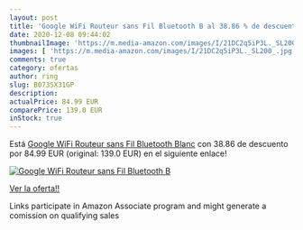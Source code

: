 ```yaml
---
layout: post
title: 'Google WiFi Routeur sans Fil Bluetooth B al 38.86 % de descuento'
date: 2020-12-08 09:44:02
thumbnailImage: 'https://m.media-amazon.com/images/I/21DC2q5iP3L._SL200_.jpg'
images: [ 'https://m.media-amazon.com/images/I/21DC2q5iP3L._SL200_.jpg' ]
comments: true
category: ofertas
author: ring
slug: B073SX31GP
description:
actualPrice: 84.99 EUR
comparePrice: 139.0 EUR
inStock: true
---
```


Está [Google WiFi Routeur sans Fil Bluetooth Blanc](https://www.amazon.fr/dp/B073SX31GP/?tag=tolees0d-21) con 38.86 de descuento por 84.99 EUR (original: 139.0 EUR) en el siguiente enlace!

[![Google WiFi Routeur sans Fil Bluetooth B](https://m.media-amazon.com/images/I/21DC2q5iP3L._SL200_.jpg)](https://www.amazon.fr/dp/B073SX31GP/?tag=tolees0d-21)

[Ver la oferta!!](https://www.amazon.fr/dp/B073SX31GP/?tag=tolees0d-21)

Links participate in Amazon Associate program and might generate a comission on qualifying sales


